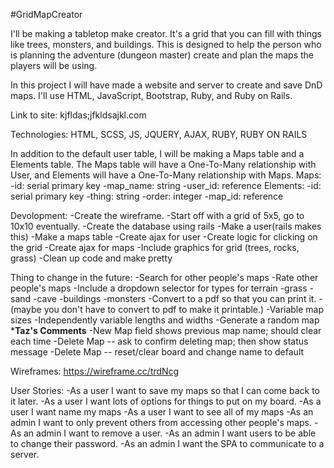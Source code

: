 #GridMapCreator

I'll be making a tabletop make creator. It's a grid that you can fill with things
like trees, monsters, and buildings. This is designed to help the person who is
planning the adventure (dungeon master) create and plan the maps the players
will be using.

In this project I will have made a website and server to create and save DnD
maps. I'll use HTML, JavaScript, Bootstrap, Ruby, and Ruby on Rails.

Link to site: kjfldas;jfkldsajkl.com

Technologies: HTML, SCSS, JS, JQUERY, AJAX, RUBY, RUBY ON RAILS

In addition to the default user table, I will be making a Maps table and a
Elements table. The Maps table will have a One-To-Many relationship with User,
and Elements will have a One-To-Many relationship with Maps.
Maps:
-id: serial primary key
-map_name: string
-user_id: reference
Elements:
-id: serial primary key
-thing: string
-order: integer
-map_id: reference

Devolopment:
-Create the wireframe.
  -Start off with a grid of 5x5, go to 10x10 eventually.
-Create the database using rails
  -Make a user(rails makes this)
  -Make a maps table
-Create ajax for user
-Create logic for clicking on the grid
-Create ajax for maps
-Include graphics for grid (trees, rocks, grass)
-Clean up code and make pretty

Thing to change in the future:
-Search for other people's maps
-Rate other people's maps
-Include a dropdown selector for types for terrain
  -grass
  -sand
  -cave
  -buildings
  -monsters
-Convert to a pdf so that you can print it.
  -(maybe you don't have to convert to pdf to make it printable.)
-Variable map sizes
  -Independently variable lengths and widths
-Generate a random map
***Taz's Comments**
-New Map field shows previous map name; should clear each time
-Delete Map -- ask to confirm deleting map; then show status message
-Delete Map -- reset/clear board and change name to default

Wireframes: https://wireframe.cc/trdNcg

User Stories:
-As a user I want to save my maps so that I can come back to it later.
-As a user I want lots of options for things to put on my board.
-As a user I want name my maps
-As a user I want to see all of my maps
-As an admin I want to only prevent others from accessing other people's maps.
-As an admin I want to remove a user.
-As an admin I want users to be able to change their password.
-As an admin I want the SPA to communicate to a server.
